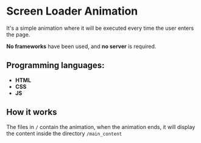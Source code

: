 # Screen Loader Animation 

It's a simple animation where it will be executed every time the user enters the page.

**No frameworks** have been used, and **no server** is required.

## Programming languages:
* **HTML**
* **CSS**
* **JS**

## How it works
The files in `/` contain the animation,  when the animation ends, it will display the content inside the directory `/main_content`

